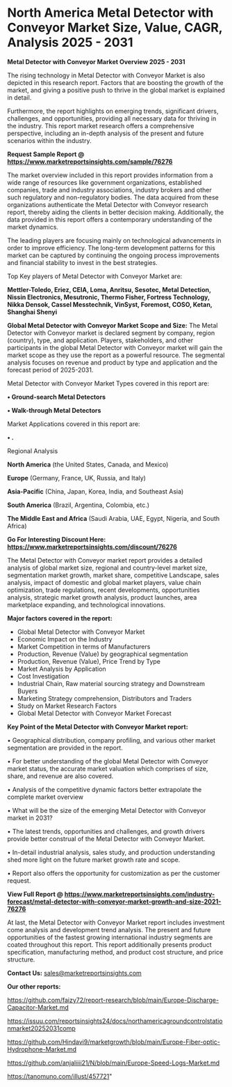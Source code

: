 # North America Metal Detector with Conveyor Market Size, Value, CAGR, Analysis 2025 - 2031

<Strong> Metal Detector with Conveyor Market Overview 2025 - 2031</strong>

The rising technology in Metal Detector with Conveyor Market is also depicted in this research report. Factors that are boosting the growth of the market, and giving a positive push to thrive in the global market is explained in detail.

Furthermore, the report highlights on emerging trends, significant drivers, challenges, and opportunities, providing all necessary data for thriving in the industry. This report market research offers a comprehensive perspective, including an in-depth analysis of the present and future scenarios within the industry.

<strong>Request Sample Report @ <a href=https://www.marketreportsinsights.com/sample/76276>https://www.marketreportsinsights.com/sample/76276</a></strong>

The market overview included in this report provides information from a wide range of resources like government organizations, established companies, trade and industry associations, industry brokers and other such regulatory and non-regulatory bodies. The data acquired from these organizations authenticate the Metal Detector with Conveyor research report, thereby aiding the clients in better decision making. Additionally, the data provided in this report offers a contemporary understanding of the market dynamics.

The leading players are focusing mainly on technological advancements in order to improve efficiency. The long-term development patterns for this market can be captured by continuing the ongoing process improvements and financial stability to invest in the best strategies.

Top Key players of Metal Detector with Conveyor Market are:

<strong>Mettler-Toledo, Eriez, CEIA, Loma, Anritsu, Sesotec, Metal Detection, Nissin Electronics, Mesutronic, Thermo Fisher, Fortress Technology, Nikka Densok, Cassel Messtechnik, VinSyst, Foremost, COSO, Ketan, Shanghai Shenyi</strong>

<strong><b>Global Metal Detector with Conveyor Market Scope and Size:</b></strong>
The Metal Detector with Conveyor market is declared segment by company, region (country), type, and application. Players, stakeholders, and other participants in the global Metal Detector with Conveyor market will gain the market scope as they use the report as a powerful resource. The segmental analysis focuses on revenue and product by type and application and the forecast period of 2025-2031.

Metal Detector with Conveyor Market Types covered in this report are:

<strong>• Ground-search Metal Detectors

• Walk-through Metal Detectors</strong>

Market Applications covered in this report are:

<strong>• .</strong> 

Regional Analysis

<strong>North America</strong> (the United States, Canada, and Mexico)

<strong>Europe</strong> (Germany, France, UK, Russia, and Italy)

<strong>Asia-Pacific</strong> (China, Japan, Korea, India, and Southeast Asia)

<strong>South America</strong> (Brazil, Argentina, Colombia, etc.)

<strong>The Middle East and Africa</strong> (Saudi Arabia, UAE, Egypt, Nigeria, and South Africa)

<strong>Go For Interesting Discount Here: <a href=https://www.marketreportsinsights.com/discount/76276>https://www.marketreportsinsights.com/discount/76276</a></strong>

The Metal Detector with Conveyor market report provides a detailed analysis of global market size, regional and country-level market size, segmentation market growth, market share, competitive Landscape, sales analysis, impact of domestic and global market players, value chain optimization, trade regulations, recent developments, opportunities analysis, strategic market growth analysis, product launches, area marketplace expanding, and technological innovations.

<strong><b>Major factors covered in the report:</b></strong>
<ul>
  <li>Global Metal Detector with Conveyor Market </li>
  <li>Economic Impact on the Industry</li>
  <li>Market Competition in terms of Manufacturers</li>
  <li>Production, Revenue (Value) by geographical segmentation</li>
  <li>Production, Revenue (Value), Price Trend by Type</li>
  <li>Market Analysis by Application</li>
  <li>Cost Investigation</li>
  <li>Industrial Chain, Raw material sourcing strategy and Downstream Buyers</li>
  <li>Marketing Strategy comprehension, Distributors and Traders</li>
  <li>Study on Market Research Factors</li>
  <li>Global Metal Detector with Conveyor Market Forecast</li>
</ul>

<strong><b>Key Point of the Metal Detector with Conveyor Market report:</b></strong>

• Geographical distribution, company profiling, and various other market segmentation are provided in the report.

• For better understanding of the global Metal Detector with Conveyor market status, the accurate market valuation which comprises of size, share, and revenue are also covered.

• Analysis of the competitive dynamic factors better extrapolate the complete market overview

• What will be the size of the emerging Metal Detector with Conveyor market in 2031?

• The latest trends, opportunities and challenges, and growth drivers provide better construal of the Metal Detector with Conveyor Market.

• In-detail industrial analysis, sales study, and production understanding shed more light on the future market growth rate and scope.

• Report also offers the opportunity for customization as per the customer request.

<strong><b>View Full Report @ <a href=https://www.marketreportsinsights.com/industry-forecast/metal-detector-with-conveyor-market-growth-and-size-2021-76276>https://www.marketreportsinsights.com/industry-forecast/metal-detector-with-conveyor-market-growth-and-size-2021-76276</a></b></strong>


At last, the Metal Detector with Conveyor Market report includes investment come analysis and development trend analysis. The present and future opportunities of the fastest growing international industry segments are coated throughout this report. This report additionally presents product specification, manufacturing method, and product cost structure, and price structure.

<strong>Contact Us:</strong>
sales@marketreportsinsights.com

<strong>Our other reports:</strong>

<a href=https://github.com/faizy72/report-research/blob/main/Europe-Discharge-Capacitor-Market.md>https://github.com/faizy72/report-research/blob/main/Europe-Discharge-Capacitor-Market.md</a>

<a href=https://issuu.com/reportsinsights24/docs/northamericagroundcontrolstationmarket20252031comp>https://issuu.com/reportsinsights24/docs/northamericagroundcontrolstationmarket20252031comp</a>

<a href=https://github.com/Hindavi9/marketgrowth/blob/main/Europe-Fiber-optic-Hydrophone-Market.md>https://github.com/Hindavi9/marketgrowth/blob/main/Europe-Fiber-optic-Hydrophone-Market.md</a>

<a href=https://github.com/anjaliiii21/N/blob/main/Europe-Speed-Logs-Market.md>https://github.com/anjaliiii21/N/blob/main/Europe-Speed-Logs-Market.md</a>

<a href=https://tanomuno.com/illust/457721>https://tanomuno.com/illust/457721</a>"
